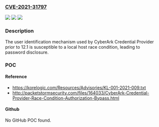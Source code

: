 ### [CVE-2021-31797](https://cve.mitre.org/cgi-bin/cvename.cgi?name=CVE-2021-31797)
![](https://img.shields.io/static/v1?label=Product&message=n%2Fa&color=blue)
![](https://img.shields.io/static/v1?label=Version&message=n%2Fa&color=blue)
![](https://img.shields.io/static/v1?label=Vulnerability&message=n%2Fa&color=brighgreen)

### Description

The user identification mechanism used by CyberArk Credential Provider prior to 12.1 is susceptible to a local host race condition, leading to password disclosure.

### POC

#### Reference
- https://korelogic.com/Resources/Advisories/KL-001-2021-009.txt
- http://packetstormsecurity.com/files/164033/CyberArk-Credential-Provider-Race-Condition-Authorization-Bypass.html

#### Github
No GitHub POC found.

